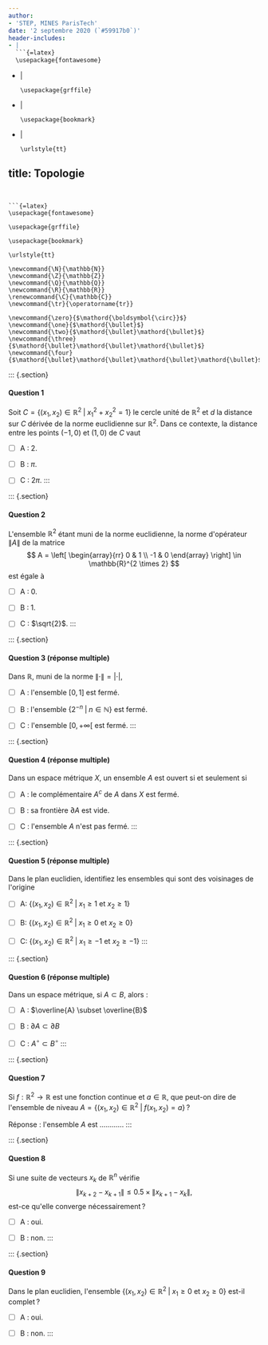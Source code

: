 ```yaml
---
author:
- 'STEP, MINES ParisTech'
date: '2 septembre 2020 (`#59917b0`)'
header-includes:
- |
  ```{=latex}
  \usepackage{fontawesome}
  ```
- |
  ```{=latex}
  \usepackage{grffile}
  ```
- |
  ```{=latex}
  \usepackage{bookmark}
  ```
- |
  ```{=latex}
  \urlstyle{tt}
  ```
title: Topologie
---
```


```{=latex}
\usepackage{fontawesome}
```

```{=latex}
\usepackage{grffile}
```

```{=latex}
\usepackage{bookmark}
```

```{=latex}
\urlstyle{tt}
```

```{=tex}
\newcommand{\N}{\mathbb{N}}
\newcommand{\Z}{\mathbb{Z}}
\newcommand{\Q}{\mathbb{Q}}
\newcommand{\R}{\mathbb{R}}
\renewcommand{\C}{\mathbb{C}}
\newcommand{\tr}{\operatorname{tr}}
```
```{=tex}
\newcommand{\zero}{$\mathord{\boldsymbol{\circ}}$}
\newcommand{\one}{$\mathord{\bullet}$}
\newcommand{\two}{$\mathord{\bullet}\mathord{\bullet}$}
\newcommand{\three}{$\mathord{\bullet}\mathord{\bullet}\mathord{\bullet}$}
\newcommand{\four}{$\mathord{\bullet}\mathord{\bullet}\mathord{\bullet}\mathord{\bullet}$}
```
::: {.section}
#### Question 1

Soit $C = \{(x_1, x_2) \in \mathbb{R}^2 \; | \; x_1^2+x_2^2 = 1\}$ le
cercle unité de $\mathbb{R}^2$ et $d$ la distance sur $C$ dérivée de la
norme euclidienne sur $\mathbb{R}^2$. Dans ce contexte, la distance
entre les points $(-1,0)$ et $(1,0)$ de $C$ vaut

-   [ ] A : $2$.

-   [ ] B : $\pi$.

-   [ ] C : $2 \pi$.
:::

::: {.section}
#### Question 2

L'ensemble $\mathbb{R}^2$ étant muni de la norme euclidienne, la norme
d'opérateur $\|A\|$ de la matrice $$
A = \left[
  \begin{array}{rr}
  0 & 1 \\
  -1 & 0
  \end{array} 
\right] \in \mathbb{R}^{2 \times 2}
$$ est égale à

-   [ ] A : $0$.

-   [ ] B : $1$.

-   [ ] C : $\sqrt{2}$.
:::

::: {.section}
#### Question 3 (réponse multiple)

Dans $\mathbb{R}$, muni de la norme $\|\cdot\| = |\cdot|$,

-   [ ] A : l'ensemble $[0,1]$ est fermé.

-   [ ] B : l'ensemble $\{2^{-n} \; | \; n \in \mathbb{N}\}$ est fermé.

-   [ ] C : l'ensemble $\left[0, +\infty\right[$ est fermé.
:::

::: {.section}
#### Question 4 (réponse multiple)

Dans un espace métrique $X$, un ensemble $A$ est ouvert si et seulement
si

-   [ ] A : le complémentaire $A^c$ de $A$ dans $X$ est fermé.

-   [ ] B : sa frontière $\partial A$ est vide.

-   [ ] C : l'ensemble $A$ n'est pas fermé.
:::

::: {.section}
#### Question 5 (réponse multiple)

Dans le plan euclidien, identifiez les ensembles qui sont des voisinages
de l'origine

-   [ ] A:
    $\{(x_1,x_2) \in \mathbb{R}^2 \; | \; x_1 \geq 1 \mbox{ et } x_2 \geq 1\}$

-   [ ] B:
    $\{(x_1,x_2) \in \mathbb{R}^2 \; | \; x_1 \geq 0 \mbox{ et } x_2 \geq 0\}$

-   [ ] C:
    $\{(x_1,x_2) \in \mathbb{R}^2 \; | \; x_1 \geq -1 \mbox{ et } x_2 \geq -1\}$
:::

::: {.section}
#### Question 6 (réponse multiple)

Dans un espace métrique, si $A \subset B$, alors :

-   [ ] A : $\overline{A} \subset \overline{B}$

-   [ ] B : $\partial A \subset \partial B$

-   [ ] C : $A^{\circ} \subset B^{\circ}$
:::

::: {.section}
#### Question 7

Si $f: \mathbb{R}^2 \to \mathbb{R}$ est une fonction continue et
$a \in \mathbb{R}$, que peut-on dire de l'ensemble de niveau
$A = \{(x_1, x_2) \in \mathbb{R}^2 \; | \; f(x_1, x_2) = a\}$ ?

Réponse : l'ensemble $A$ est ............
:::

::: {.section}
#### Question 8

Si une suite de vecteurs $x_k$ de $\mathbb{R}^n$ vérifie $$
{\|x_{k+2} - x_{k+1}\|} \leq 0.5 \times {\|x_{k+1} - x_k\|},
$$ est-ce qu'elle converge nécessairement ?

-   [ ] A : oui.

-   [ ] B : non.
:::

::: {.section}
#### Question 9

Dans le plan euclidien, l'ensemble
$\{(x_1, x_2) \in \mathbb{R}^2 \; | \; x_1 \geq 0 \mbox{ et } x_2 \geq 0\}$
est-il complet ?

-   [ ] A : oui.

-   [ ] B : non.
:::
